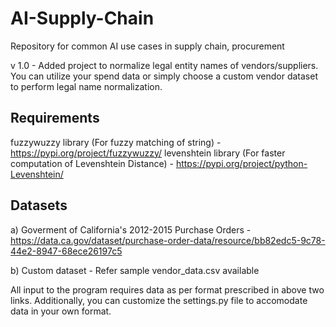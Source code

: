 # AI-Supply-Chain

Repository for common AI use cases in supply chain, procurement

v 1.0 - Added project to normalize legal entity names of vendors/suppliers. You can utilize your spend data or simply choose a custom vendor dataset to perform legal name normalization.

## Requirements

fuzzywuzzy library (For fuzzy matching of string) - https://pypi.org/project/fuzzywuzzy/
levenshtein library (For faster computation of Levenshtein Distance) - https://pypi.org/project/python-Levenshtein/

## Datasets

a) Goverment of California's 2012-2015 Purchase Orders - https://data.ca.gov/dataset/purchase-order-data/resource/bb82edc5-9c78-44e2-8947-68ece26197c5

b) Custom dataset - Refer sample vendor_data.csv available

All input to the program requires data as per format prescribed in above two links. Additionally, you can customize the settings.py file to accomodate data in your own format.
